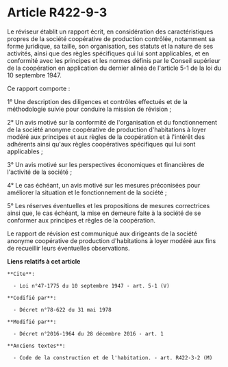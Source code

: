 # Article R422-9-3

Le réviseur établit un rapport écrit, en considération des caractéristiques propres de la société coopérative de production
contrôlée, notamment sa forme juridique, sa taille, son organisation, ses statuts et la nature de ses activités, ainsi que
des règles spécifiques qui lui sont applicables, et en conformité avec les principes et les normes définis par le Conseil
supérieur de la coopération en application du dernier alinéa de l'article 5-1 de la loi du 10 septembre 1947. 

Ce rapport comporte : 

1° Une description des diligences et contrôles effectués et de la méthodologie suivie pour conduire la mission de révision ; 

2° Un avis motivé sur la conformité de l'organisation et du fonctionnement de la société anonyme coopérative de production
d'habitations à loyer modéré aux principes et aux règles de la coopération et à l'intérêt des adhérents ainsi qu'aux règles
coopératives spécifiques qui lui sont applicables ; 

3° Un avis motivé sur les perspectives économiques et financières de l'activité de la société ; 

4° Le cas échéant, un avis motivé sur les mesures préconisées pour améliorer la situation et le fonctionnement de la
société ; 

5° Les réserves éventuelles et les propositions de mesures correctrices ainsi que, le cas échéant, la mise en demeure faite à
la société de se conformer aux principes et règles de la coopération. 

Le rapport de révision est communiqué aux dirigeants de la société anonyme coopérative de production d'habitations à loyer
modéré aux fins de recueillir leurs éventuelles observations.

**Liens relatifs à cet article**

	**Cite**:

	  - Loi n°47-1775 du 10 septembre 1947 - art. 5-1 (V)

	**Codifié par**:

	  - Décret n°78-622 du 31 mai 1978

	**Modifié par**:

	  - Décret n°2016-1964 du 28 décembre 2016 - art. 1

	**Anciens textes**:

	  - Code de la construction et de l'habitation. - art. R422-3-2 (M)
